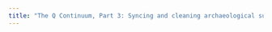 ```yaml
---
title: "The Q Continuum, Part 3: Syncing and cleaning archaeological survey data with QGIS and QFieldSync"
---
```

